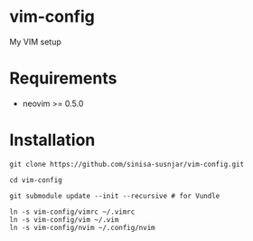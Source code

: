 # vim-config

My VIM setup

# Requirements

* neovim >= 0.5.0

# Installation

    git clone https://github.com/sinisa-susnjar/vim-config.git

    cd vim-config

    git submodule update --init --recursive # for Vundle

    ln -s vim-config/vimrc ~/.vimrc
    ln -s vim-config/vim ~/.vim
    ln -s vim-config/nvim ~/.config/nvim
